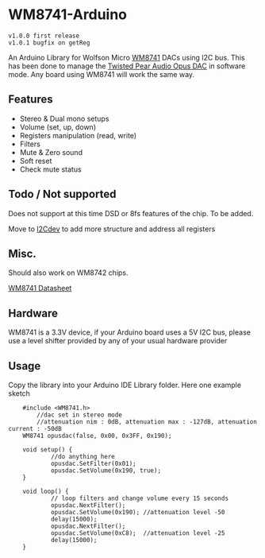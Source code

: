 WM8741-Arduino
==============
	v1.0.0 first release
	v1.0.1 bugfix on getReg

An Arduino Library for Wolfson Micro [WM8741](http://www.cirrus.com/en/products/wm8741.html) DACs using I2C bus. This has been done to manage the [Twisted Pear Audio Opus DAC](http://www.twistedpearaudio.com/digital/opus.aspx) in software mode. Any board using WM8741 will work the same way.

## Features ##
- Stereo & Dual mono setups
- Volume (set, up, down)
- Registers manipulation (read, write)
- Filters
- Mute & Zero sound
- Soft reset
- Check mute status

## Todo / Not supported ##

Does not support at this time DSD or 8fs features of the chip. To be added. 

Move to [I2Cdev](https://github.com/jrowberg/i2cdevlib) to add more structure and address all registers


## Misc. ##

Should also work on WM8742 chips.

[WM8741 Datasheet](http://www.cirrus.com/en/pubs/proDatasheet/WM8741_v4.3.pdf)

## Hardware ##
WM8741 is a 3.3V device, if your Arduino board uses a 5V I2C bus, please use a level shifter provided by any of your usual hardware provider

## Usage ##
Copy the library into your Arduino IDE Library folder. Here one example sketch

		#include <WM8741.h>
			//dac set in stereo mode
			//attenuation nim : 0dB, attenuation max : -127dB, attenuation current : -50dB
		WM8741 opusdac(false, 0x00, 0x3FF, 0x190);

		void setup() {
				//do anything here
				opusdac.SetFilter(0x01);
				opusdac.SetVolume(0x190, true);
		}

		void loop() {
				// loop filters and change volume every 15 seconds
				opusdac.NextFilter();
				opusdac.SetVolume(0x190); //attenuation level -50
				delay(15000);
				opusdac.NextFilter();
				opusdac.SetVolume(0xC8);  //attenuation level -25
				delay(15000);
		}

